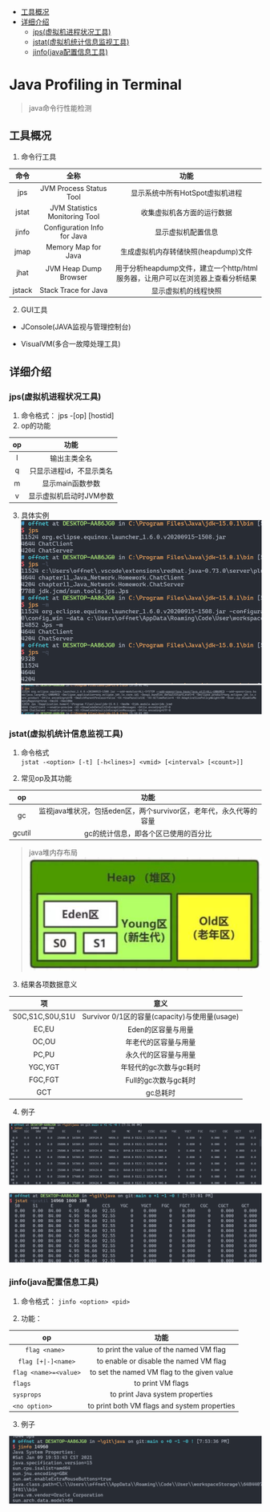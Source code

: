 - [工具概况](#工具概况)
- [详细介绍](#详细介绍)
  - [jps(虚拟机进程状况工具)](#jps虚拟机进程状况工具)
  - [jstat(虚拟机统计信息监视工具)](#jstat虚拟机统计信息监视工具)
  - [jinfo(java配置信息工具)](#jinfojava配置信息工具)

# Java Profiling in Terminal
> java命令行性能检测

## 工具概况
1. 命令行工具

|  命令  |              全称              |                                     功能                                      |
|:------:|:------------------------------:|:---------------------------------------------------------------------------:|
|  jps   |    JVM Process Status Tool     |                        显示系统中所有HotSpot虚拟机进程                        |
| jstat  | JVM Statistics Monitoring Tool |                          收集虚拟机各方面的运行数据                           |
| jinfo  |  Configuration Info for Java   |                              显示虚拟机配置信息                               |
|  jmap  |      Memory Map for Java       |                     生成虚拟机内存转储快照(heapdump)文件                      |
|  jhat  |     JVM Heap Dump Browser      | 用于分析heapdump文件，建立一个http/html服务器，让用户可以在浏览器上查看分析结果 |
| jstack |      Stack Trace for Java      |                             显示虚拟机的线程快照                              |

2. GUI工具

* JConsole(JAVA监视与管理控制台)

* VisualVM(多合一故障处理工具)

## 详细介绍
### jps(虚拟机进程状况工具)
1. 命令格式： jps -[op] [hostid]
2. op的功能

| op |          功能           |
|:--:|:---------------------:|
| l  |      输出主类全名       |
| q  | 只显示进程id，不显示类名 |
| m  |    显示main函数参数     |
| v  | 显示虚拟机启动时JVM参数 |

3. 具体实例
![](res/2021-01-09-17-17-06.png)
![](res/2021-01-09-17-17-59.png)

### jstat(虚拟机统计信息监视工具)
1. 命令格式 <br>
 `jstat -<option> [-t] [-h<lines>] <vmid> [<interval> [<count>]]`

2. 常见op及其功能

|op|功能|
|:--:|:--:|
|gc| 监视java堆状况，包括eden区，两个survivor区，老年代，永久代等的容量|
|gcutil|gc的统计信息，即各个区已使用的百分比|

> java堆内存布局<br>
> ![](res/2021-01-09-19-21-53.png)

3. 结果各项数据意义

|       项        |                     意义                      |
|:---------------:|:-------------------------------------------:|
| S0C,S1C,S0U,S1U | Survivor 0/1区的容量(capacity)与使用量(usage) |
|      EC,EU      |              Eden的区容量与用量               |
|      OC,OU      |             年老代的区容量与用量              |
|      PC,PU      |             永久代的区容量与用量              |
|     YGC,YGT     |            年轻代的gc次数与gc耗时             |
|     FGC,FGT     |             Full的gc次数与gc耗时              |
|       GCT       |                   gc总耗时                    |

4. 例子

![](res/2021-01-09-19-33-47.png)

![](res/2021-01-09-19-35-30.png)

### jinfo(java配置信息工具)
1. 命令格式： `jinfo <option> <pid>`

2. 功能：

|          op           |                     功能                     |
|:---------------------:|:--------------------------------------------:|
|    `flag <name> `     |   to print the value of the named VM flag    |
|  `flag [+\|-]<name>`   |    to enable or disable the named VM flag    |
| `flag <name>=<value>` | to set the named VM flag to the given value  |
| `flags              ` |              to print VM flags               |
| `sysprops           ` |       to print Java system properties        |
| `<no option>        ` | to print both VM flags and system properties |

3. 例子

![](res/2021-01-09-19-53-59.png)
